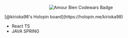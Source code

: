 <p align="center">
  <img src="https://www.codewars.com/users/AmourBien/badges/large" alt="Amour Bien Codewars Badge" />
</p>
[@kirioka98's Holopin board](https://holopin.me/kirioka98)
<ul>
  <li> React TS </li>
  <li> JAVA SPRING </li>
</ul>
